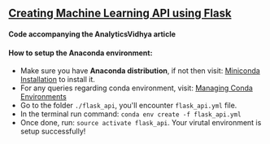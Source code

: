 ## [Creating Machine Learning API using Flask](https://www.analyticsvidhya.com/blog/2017/09/machine-learning-models-as-apis-using-flask/)
#### Code accompanying the AnalyticsVidhya article

#### How to setup the Anaconda environment:

- Make sure you have __Anaconda distribution__, if not then visit: [Miniconda Installation](https://conda.io/miniconda.html) to install it.
- For any queries regarding conda environment, visit: [Managing Conda Environments](https://conda.io/docs/user-guide/tasks/manage-environments.html)
- Go to the folder `./flask_api`, you'll encounter `flask_api.yml` file.
- In the terminal run command: `conda env create -f flask_api.yml`
- Once done, run: `source activate flask_api`. Your virutal environment is setup successfully!
